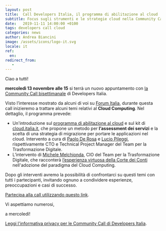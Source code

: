 ```yaml
---
layout: post
title:  Call Developers Italia, il programma di abilitazione al cloud
subtitle: Focus sugli strumenti e le strategie cloud nella Community Call del 13 novembre
date:   2019-11-11 14:00:00 +0100
tags: developers call cloud
categories: news
author: Andrea Biancini
image: /assets/icons/logo-it.svg
locale: it
ref:
  en: 
redirect_from:
   -
---
```


Ciao a tutti!

**mercoledì 13 novembre alle 15** si terrà un nuovo appuntamento con [la Community Call bisettimanale](https://developers.italia.it/it/news/2019/09/03/una-call-per-la-community-di-Developers-Italia) di Developers Italia.

Visto l’interesse mostrato da alcuni di voi su [Forum Italia](https://forum.italia.it/), durante questa call inizieremo a trattare alcuni temi relativi al **Cloud Computing**. Nel dettaglio, il programma prevede:

- Un'introduzione sul [programma di abilitazione al cloud](https://medium.com/team-per-la-trasformazione-digitale/migrazione-in-cloud-servizi-pubblica-amministrazione-vantaggi-rischi-strategie-44ec2439bebf) e sul kit di [cloud.italia.it](https://cloud.italia.it/), che propone un metodo per **l’assessment dei servizi** e la scelta di una strategia di migrazione per portare le applicazioni nel cloud. Intervento a cura di [Paolo De Rosa](https://teamdigitale.governo.it/it/people/paolo-de-rosa.html) e [Lucio Pileggi](https://teamdigitale.governo.it/it/people/lucio-pileggi.html), rispettivamente CTO e Technical Project Manager del Team per la Trasformazione Digitale.
- L’intervento di [Michele Melchionda](https://teamdigitale.governo.it/it/people/michele-melchionda), CIO del Team per la Trasformazione Digitale, che racconterà [l’esperienza virtuosa della Corte dei Conti](https://medium.com/team-per-la-trasformazione-digitale/club-digitali-virtuosi-corte-dei-conti-idea-pa-cloud-connettivita-spc2-92771ae81428) nell'adozione del paradigma del Cloud Computing.

Dopo gli interventi avremo la possibilità di confrontarci su questi temi con tutti i partecipanti, invitando ognuno a condividere esperienze, preoccupazioni e casi di successo.

[Partecipa alla call utilizzando questo link](https://zoom.us/j/980887806).

Vi aspettiamo numerosi,

a mercoledì!




[Leggi l'informativa privacy per le Community Call di Developers Italia](https://developers.italia.it/it/info-privacy-communitycall/).
